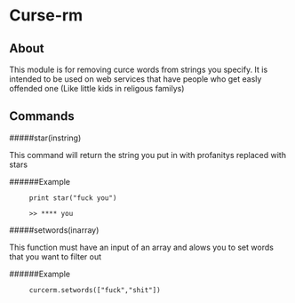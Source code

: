 # Curse-rm

About
-----

This module is for removing curce words from strings you specify. It is intended to be used on web services that have people who get easly offended one (Like little kids in religous familys)

Commands
---

#####star(instring)

This command will return the string you put in with profanitys replaced with stars

######Example

         print star("fuck you")

         >> **** you
         
#####setwords(inarray)

This function must have an input of an array and alows you to set words that you want to filter out

######Example

         curcerm.setwords(["fuck","shit"])   
